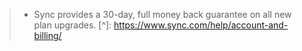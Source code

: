 >- Sync provides a 30-day, full money back guarantee on all new plan upgrades.
[^]: https://www.sync.com/help/account-and-billing/